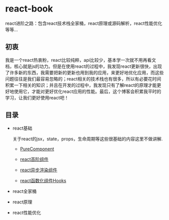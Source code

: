 # react-book
react进阶之路：包含react技术栈全家桶，react原理或源码解析，react性能优化等等...

## 初衷

我是一个react热衷粉，react比较纯粹，api比较少，基本学一次就不用再看文档，核心就是js的功力。但是在使用react的过程中，我发现react更新很快，出现了许多新的东西，我需要把新的更新也用到我的应用，来更好地优化应用，而这些问题往往是我们最容易忽略的；react相关的技术栈也有很多，所以有必要花时间积累一下相关的知识；并且在开发的过程中，我发现只有了解react的原理才能更好地使用它，才能对更好优化react应用的性能。最后，这个博客会积累我平时的学习，让我们更好使用react吧！

## 目录

* react基础

    关于react的jsx，state，props，生命周期等这些很基础的内容这里不做讲解.

    * [PureComponent](./react基础/PureComponent/README.md)

    * [react高阶组件]()

    * [react异步渲染组件]()

    * [react函数化组件Hooks]()

* react全家桶

* react原理

* react性能优化